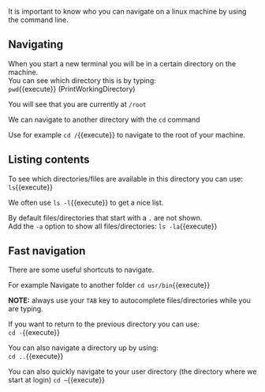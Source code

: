 It is important to know who you can navigate on a linux machine by using the command line.


## Navigating
When you start a new terminal you will be in a certain directory on the machine.  
You can see which directory this is by typing:  
`pwd`{{execute}} (PrintWorkingDirectory)

You will see that you are currently at `/root`

We can navigate to another directory with the `cd` command

Use for example `cd /`{{execute}} to navigate to the root of your machine.

## Listing contents

To see which directories/files are available in this directory you can use:
`ls`{{execute}}

We often use `ls -l`{{execute}} to get a nice list.

By default files/directories that start with a `.` are not shown.  
Add the `-a` option to show all files/directories:
`ls -la`{{execute}} 


## Fast navigation

There are some useful shortcuts to navigate.

For example
Navigate to another folder `cd usr/bin`{{execute}}

**NOTE:** 
always use your `TAB` key to autocomplete files/directories while you are typing.


If you want to return to the previous directory you can use:  
`cd -`{{execute}}

You can also navigate a directory up by using:  
`cd ..`{{execute}}

You can also quickly navigate to your user directory (the directory where we start at login) 
`cd ~`{{execute}}

